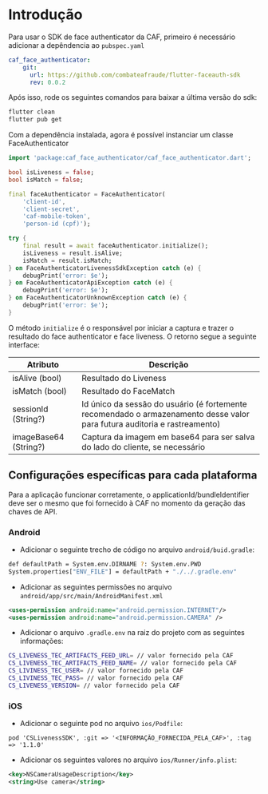 # Introdução

Para usar o SDK de face authenticator da CAF, primeiro é necessário adicionar a depêndencia ao `pubspec.yaml`

```yaml
caf_face_authenticator:
    git:
      url: https://github.com/combateafraude/flutter-faceauth-sdk
      rev: 0.0.2
```

Após isso, rode os seguintes comandos para baixar a última versão do sdk:

```bash
flutter clean
flutter pub get
```

Com a dependência instalada, agora é possível instanciar um classe FaceAuthenticator

```dart
import 'package:caf_face_authenticator/caf_face_authenticator.dart';

bool isLiveness = false;
bool isMatch = false;

final faceAuthenticator = FaceAuthenticator(
    'client-id',
    'client-secret',
    'caf-mobile-token',
    'person-id (cpf)');

try {
    final result = await faceAuthenticator.initialize();
    isLiveness = result.isAlive;
    isMatch = result.isMatch;
} on FaceAuthenticatorLivenessSdkException catch (e) {
    debugPrint('error: $e');
} on FaceAuthenticatorApiException catch (e) {
    debugPrint('error: $e');
} on FaceAuthenticatorUnknownException catch (e) {
    debugPrint('error: $e');
}
```

O método `initialize` é o responsável por iniciar a captura e trazer o resultado do face authenticator e face liveness. O retorno segue a seguinte interface:

| Atributo | Descrição |
|---|---|
| isAlive (bool) | Resultado do Liveness |
| isMatch (bool)  | Resultado do FaceMatch |
| sessionId (String?)  | Id único da sessão do usuário (é fortemente recomendado o armazenamento desse valor para futura auditoria e rastreamento)  |
| imageBase64 (String?) | Captura da imagem em base64 para ser salva do lado do cliente, se necessário |

## Configurações específicas para cada plataforma

Para a aplicação funcionar corretamente, o applicationId/bundleIdentifier deve ser o mesmo que foi fornecido à CAF no momento da geração das chaves de API.

### Android

- Adicionar o seguinte trecho de código no arquivo `android/buid.gradle`:

```bash
def defaultPath = System.env.DIRNAME ?: System.env.PWD 
System.properties["ENV_FILE"] = defaultPath + "./../.gradle.env"
```

- Adicionar as seguintes permissões no arquivo `android/app/src/main/AndroidManifest.xml`

```xml
<uses-permission android:name="android.permission.INTERNET"/>
<uses-permission android:name="android.permission.CAMERA" />
```

- Adicionar o arquivo `.gradle.env` na raiz do projeto com as seguintes informações:

```bash
CS_LIVENESS_TEC_ARTIFACTS_FEED_URL= // valor fornecido pela CAF
CS_LIVENESS_TEC_ARTIFACTS_FEED_NAME= // valor fornecido pela CAF
CS_LIVINESS_TEC_USER= // valor fornecido pela CAF
CS_LIVINESS_TEC_PASS= // valor fornecido pela CAF
CS_LIVENESS_VERSION= // valor fornecido pela CAF
```

### iOS

- Adicionar o seguinte pod no arquivo `ios/Podfile`:

```pod
pod 'CSLivenessSDK', :git => '<INFORMAÇÃO_FORNECIDA_PELA_CAF>', :tag => '1.1.0'
```

- Adicionar os seguintes valores no arquivo `ios/Runner/info.plist`:

```xml
<key>NSCameraUsageDescription</key>
<string>Use camera</string>
```
